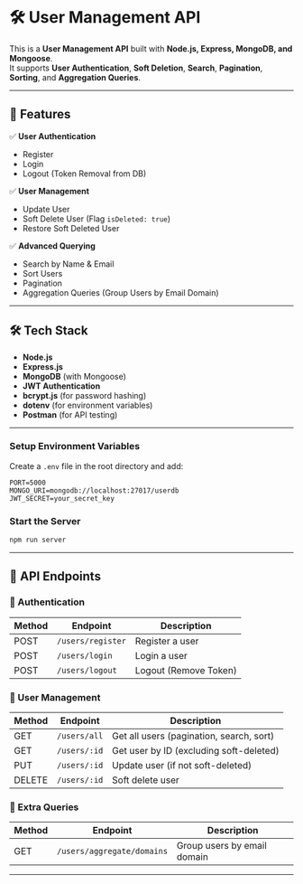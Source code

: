 # 🛠 User Management API

This is a **User Management API** built with **Node.js, Express, MongoDB, and Mongoose**.  
It supports **User Authentication**, **Soft Deletion**, **Search**, **Pagination**, **Sorting**, and **Aggregation Queries**.

---

## 🚀 Features

✅ **User Authentication**

- Register
- Login
- Logout (Token Removal from DB)

✅ **User Management**

- Update User
- Soft Delete User (Flag `isDeleted: true`)
- Restore Soft Deleted User

✅ **Advanced Querying**

- Search by Name & Email
- Sort Users
- Pagination
- Aggregation Queries (Group Users by Email Domain)

---

## 🛠 Tech Stack

- **Node.js**
- **Express.js**
- **MongoDB** (with Mongoose)
- **JWT Authentication**
- **bcrypt.js** (for password hashing)
- **dotenv** (for environment variables)
- **Postman** (for API testing)

---

### Setup Environment Variables

Create a `.env` file in the root directory and add:

```
PORT=5000
MONGO_URI=mongodb://localhost:27017/userdb
JWT_SECRET=your_secret_key
```

### Start the Server

```bash
npm run server
```

---

## 🔗 API Endpoints

### **🔹 Authentication**

| Method | Endpoint          | Description           |
| ------ | ----------------- | --------------------- |
| POST   | `/users/register` | Register a user       |
| POST   | `/users/login`    | Login a user          |
| POST   | `/users/logout`   | Logout (Remove Token) |

### **🔹 User Management**

| Method | Endpoint     | Description                              |
| ------ | ------------ | ---------------------------------------- |
| GET    | `/users/all` | Get all users (pagination, search, sort) |
| GET    | `/users/:id` | Get user by ID (excluding soft-deleted)  |
| PUT    | `/users/:id` | Update user (if not soft-deleted)        |
| DELETE | `/users/:id` | Soft delete user                         |

### **🔹 Extra Queries**

| Method | Endpoint                   | Description                 |
| ------ | -------------------------- | --------------------------- |
| GET    | `/users/aggregate/domains` | Group users by email domain |

---

